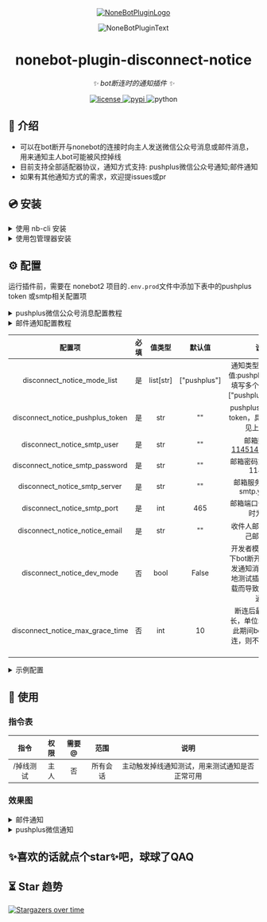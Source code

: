 <div align="center">
  <a href="https://v2.nonebot.dev/store"><img src="https://github.com/A-kirami/nonebot-plugin-template/blob/resources/nbp_logo.png" width="180" height="180" alt="NoneBotPluginLogo"></a>
  <br>
  <p><img src="https://github.com/A-kirami/nonebot-plugin-template/blob/resources/NoneBotPlugin.svg" width="240" alt="NoneBotPluginText"></p>
</div>

<div align="center">

# nonebot-plugin-disconnect-notice

_✨ bot断连时的通知插件 ✨_


<a href="./LICENSE">
    <img src="https://img.shields.io/github/license/Skyminers/Bot-Splatoon3.svg" alt="license">
</a>
<a href="https://pypi.python.org/pypi/nonebot-plugin-disconnect-notice">
    <img src="https://img.shields.io/pypi/v/nonebot-plugin-disconnect-notice.svg" alt="pypi">
</a>
<img src="https://img.shields.io/badge/python-3.8+-blue.svg" alt="python">

</div>


## 📖 介绍

- 可以在bot断开与nonebot的连接时向主人发送微信公众号消息或邮件消息，用来通知主人bot可能被风控掉线
- 目前支持全部适配器协议，通知方式支持: pushplus微信公众号通知;邮件通知
- 如果有其他通知方式的需求，欢迎提issues或pr

## 💿 安装

<details>
<summary>使用 nb-cli 安装</summary>
在 nonebot2 项目的根目录下打开命令行, 输入以下指令即可安装

    nb plugin install nonebot-plugin-disconnect-notice

</details>


<details>
<summary>使用包管理器安装</summary>
在 nonebot2 项目的插件目录下, 打开命令行, 根据你使用的包管理器, 输入相应的安装命令
<details>
<summary>pdm</summary>

    pdm add nonebot-plugin-disconnect-notice
</details>

<details>
<summary>poetry</summary>

    poetry add nonebot-plugin-disconnect-notice
</details>

</details>


## ⚙️ 配置
运行插件前，需要在 nonebot2 项目的`.env.prod`文件中添加下表中的pushplus token 或smtp相关配置项

<details>
<summary>pushplus微信公众号消息配置教程</summary>

1. 进入[pushplus官网](https://www.pushplus.plus/)
2. 点击网页右上角 **登录** 按钮，微信扫码完成登录
3. 点击公众号提示的该卡片完成登录绑定，提示启用成功即可
   ![1.png](images/pushplus/1.png)
4. 回到网页端，顶部菜单栏选择**发送消息 - 一对一消息**,然后点击**一键复制**
   ![2.png](images/pushplus/2.png)
5. 将token按照下方配置项名 disconnect_notice_pushplus_token = "" 填入`.env.prod` 文件内

</details>

<details>
<summary>邮件通知配置教程</summary>

- 以qq邮箱为例，其他邮箱的开启smtp方式是类似的

1. 点击qq邮箱的设置
![img.png](images/mail/img.png)

2. 点击账户
![img_1.png](images/mail/img_1.png)

3. 点击管理服务，如果没有开启，这里可能显示的是`开启服务`
![img_2.png](images/mail/img_2.png)

4. 点击`生成授权码`
![img_3.png](images/mail/img_3.png)

5. 按照要求用密保手机号发送短信验证
![img_4.png](images/mail/img_4.png)

6. 复制得到的这个授权码
![img_5.png](images/mail/img_5.png)

7. 得到的这个`授权码`就相当于邮箱密码，邮箱账号就是qq邮箱，其他的一些常见邮箱的smtp_server和smtp_port配置参数参考下表

|   邮箱名    |   smtp_server   | smtp_port |   
|:--------:|:---------------:|:---------:|
|   qq邮箱   |   smtp.qq.com   |    465    |   
| 网易yeah邮箱 |  smtp.yeah.net  |    465    |
|  阿里云邮箱   | smtp.aliyun.com |    465    |
| 网易163邮箱  |  smtp.163.com   |    465    |
| 移动139邮箱  |  smtp.139.com   |    465    |


</details>

|               配置项                | 必填 |    值类型    |  默认值  |                           说明                           |
|:--------------------------------:|:--:|:---------:|:-----:|:------------------------------------------------------:|
|   disconnect_notice_mode_list    | 是  | list[str] |  ["pushplus"]   | 通知类型列表，枚举值:pushplus mail，可填写多个通知源，如["pushplus"，"mail"] |
|   disconnect_notice_pushplus_token    | 是  |    str    |  ""   |             pushplus微信公众号token，具体获取方式见上方教程             |
|   disconnect_notice_smtp_user    | 是  |    str    |  ""   |                 邮箱账号,如 114514@yeah.net                 |
| disconnect_notice_smtp_password  | 是  |    str    |  ""   |                   邮箱密码或授权码,如 114514                    |
|  disconnect_notice_smtp_server   | 是  |    str    |  ""   |                邮箱服务器地址,如 smtp.yeah.net                 |
|   disconnect_notice_smtp_port    | 是  |    int    |  465  |                    邮箱端口号，ssl模式时为465                    |
|  disconnect_notice_notice_email  | 是  |    str    |  ""   |                     收件人邮箱，填写自己邮箱即可                     |
|    disconnect_notice_dev_mode    | 否  |   bool    | False |   开发者模式，该模式下bot断开连接不会触发通知消息，避免本地测试插件时不断重载而导致的大量掉线通知    |
| disconnect_notice_max_grace_time | 否  |    int    |  10   |         断连后最大宽限时长，单位:秒，如果在此期间bot完成了重连，则不触发邮件通知         |

<details>
<summary>示例配置</summary>
  
```env
## disconnect_notice掉线通知示例配置
# 通知方式list，可填写多种通知方式 枚举值:pushplus mail
disconnect_notice_mode_list = ["pushplus"]
# 邮件通知
disconnect_notice_smtp_user = "114514@yeah.net" #邮箱账号
disconnect_notice_smtp_password = "114514" #邮箱密码
disconnect_notice_smtp_server = "smtp.yeah.net" #邮箱服务器地址
disconnect_notice_smtp_port = 465 #邮箱端口号
disconnect_notice_notice_email = "114514@qq.com" #收件人邮箱
# pushplus微信公众号通知 https://www.pushplus.plus/
disconnect_notice_pushplus_token = ""
# 其他设定
disconnect_notice_dev_mode = False #开发者模式，该模式下bot断连不会触发通知消息，避免本地测试插件时不断重载而导致的大量掉线通知
disconnect_notice_max_grace_time = 10 #断连后最大宽限时长，单位:秒，如果在此期间bot完成了重连，则不触发邮件通知
```

</details>

## 🎉 使用
### 指令表
|  指令   | 权限 | 需要@ |  范围  |           说明            |
|:-----:|:----:|:----:|:----:|:-----------------------:|
| /掉线测试 | 主人 | 否 | 所有会话 | 主动触发掉线通知测试，用来测试通知是否正常可用 |
### 效果图
<details>
<summary>邮件通知</summary>

![mail.png](images/mail.png)

</details>

<details>
<summary>pushplus微信通知</summary>

![mail.png](images/pushplus.jpg)

</details>

## ✨喜欢的话就点个star✨吧，球球了QAQ


## ⏳ Star 趋势

[![Stargazers over time](https://starchart.cc/Cypas/nonebot_plugin_disconnect_notice.svg)](https://starchart.cc/Cypas/nonebot_plugin_disconnect_notice)
